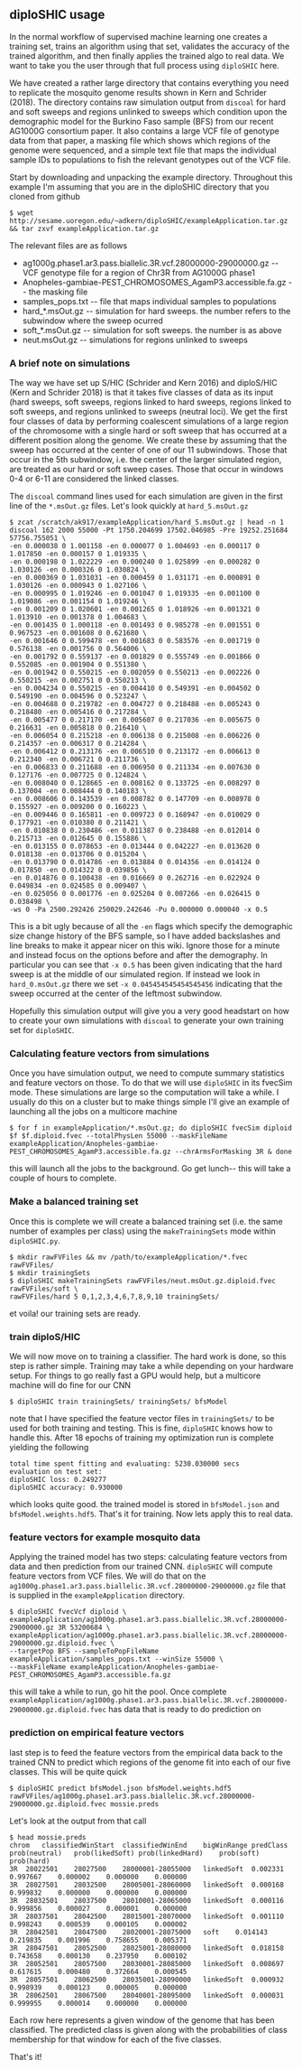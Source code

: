 ## diploSHIC usage
In the normal workflow of supervised machine learning one creates a training set, trains an algorithm using that set, validates the accuracy of the trained algorithm, and then finally applies the trained algo to real data. We want to take you the user through that full process using `diploSHIC` here. 

We have created a rather large directory that contains everything you need to replicate the mosquito genome results shown in Kern and Schrider (2018). The directory contains raw simulation output from `discoal` for hard and soft sweeps and regions unlinked to sweeps which condition upon the demographic model for the Burkino Faso sample (BFS) from our recent AG1000G consortium paper. It also contains a large VCF file of genotype data from that paper, a masking file which shows which regions of the genome were sequenced, and a simple text file that maps the individual sample IDs to populations to fish the relevant genotypes out of the VCF file. 

Start by downloading and unpacking the example directory. Throughout this example I'm assuming that you are in the diploSHIC directory that you cloned from github
```
$ wget http://sesame.uoregon.edu/~adkern/diploSHIC/exampleApplication.tar.gz && tar zxvf exampleApplication.tar.gz
```
The relevant files are as follows
* ag1000g.phase1.ar3.pass.biallelic.3R.vcf.28000000-29000000.gz -- VCF genotype file for a region of Chr3R from AG1000G phase1
* Anopheles-gambiae-PEST_CHROMOSOMES_AgamP3.accessible.fa.gz -- the masking file
* samples_pops.txt -- file that maps individual samples to populations
* hard_*.msOut.gz -- simulation for hard sweeps. the number refers to the subwindow where the sweep ocurred
* soft_*.msOut.gz -- simulation for soft sweeps. the number is as above
* neut.msOut.gz -- simulations for regions unlinked to sweeps

### A brief note on simulations
The way we have set up S/HIC (Schrider and Kern 2016) and diploS/HIC (Kern and Schrider 2018) is that it takes five classes of data as its input (hard sweeps, soft sweeps, regions linked to hard sweeps, regions linked to soft sweeps, and regions unlinked to sweeps (neutral loci). We get the first four classes of data by performing coalescent simulations of a large region of the chromosome with a single hard or soft sweep that has occurred at a different position along the genome. We create these by assuming that the sweep has occurred at the center of one of our 11 subwindows. Those that occur in the 5th subwindow, i.e. the center of the larger simulated region, are treated as our hard or soft sweep cases. Those that occur in windows 0-4 or 6-11 are considered the linked classes. 

The `discoal` command lines used for each simulation are given in the first line of the `*.msOut.gz` files. Let's look quickly at `hard_5.msOut.gz`
```
$ zcat /scratch/ak917/exampleApplication/hard_5.msOut.gz | head -n 1
discoal 162 2000 55000 -Pt 1750.204699 17502.046985 -Pre 19252.251684 57756.755051 \
-en 0.000038 0 1.001158 -en 0.000077 0 1.004693 -en 0.000117 0 1.017850 -en 0.000157 0 1.019335 \ 
-en 0.000198 0 1.022229 -en 0.000240 0 1.025899 -en 0.000282 0 1.030126 -en 0.000326 0 1.030824 \ 
-en 0.000369 0 1.031031 -en 0.000459 0 1.031171 -en 0.000891 0 1.030126 -en 0.000943 0 1.027106 \ 
-en 0.000995 0 1.019246 -en 0.001047 0 1.019335 -en 0.001100 0 1.019086 -en 0.001154 0 1.019246 \ 
-en 0.001209 0 1.020601 -en 0.001265 0 1.018926 -en 0.001321 0 1.013910 -en 0.001378 0 1.004683 \ 
-en 0.001435 0 1.000118 -en 0.001493 0 0.985278 -en 0.001551 0 0.967523 -en 0.001608 0 0.621680 \ 
-en 0.001646 0 0.599478 -en 0.001683 0 0.583576 -en 0.001719 0 0.576138 -en 0.001756 0 0.564006 \ 
-en 0.001792 0 0.559137 -en 0.001829 0 0.555749 -en 0.001866 0 0.552085 -en 0.001904 0 0.551380 \ 
-en 0.001942 0 0.550215 -en 0.002059 0 0.550213 -en 0.002226 0 0.550215 -en 0.002751 0 0.550213 \ 
-en 0.004234 0 0.550215 -en 0.004410 0 0.549391 -en 0.004502 0 0.549190 -en 0.004596 0 0.523247 \ 
-en 0.004688 0 0.219782 -en 0.004727 0 0.218488 -en 0.005243 0 0.218480 -en 0.005416 0 0.217284 \
-en 0.005477 0 0.217170 -en 0.005607 0 0.217036 -en 0.005675 0 0.216631 -en 0.005818 0 0.216410 \ 
-en 0.006054 0 0.215218 -en 0.006138 0 0.215008 -en 0.006226 0 0.214357 -en 0.006317 0 0.214284 \ 
-en 0.006412 0 0.213176 -en 0.006510 0 0.213172 -en 0.006613 0 0.212340 -en 0.006721 0 0.211736 \ 
-en 0.006833 0 0.211688 -en 0.006950 0 0.211334 -en 0.007630 0 0.127176 -en 0.007725 0 0.124824 \ 
-en 0.008040 0 0.128665 -en 0.008162 0 0.133725 -en 0.008297 0 0.137004 -en 0.008444 0 0.140183 \ 
-en 0.008606 0 0.143539 -en 0.008782 0 0.147709 -en 0.008978 0 0.155927 -en 0.009200 0 0.160223 \ 
-en 0.009446 0 0.165811 -en 0.009723 0 0.168947 -en 0.010029 0 0.177921 -en 0.010380 0 0.211421 \ 
-en 0.010838 0 0.230486 -en 0.011387 0 0.238488 -en 0.012014 0 0.215713 -en 0.012645 0 0.155886 \
-en 0.013155 0 0.078653 -en 0.013444 0 0.042227 -en 0.013620 0 0.018138 -en 0.013706 0 0.015204 \
-en 0.013790 0 0.014786 -en 0.013884 0 0.014356 -en 0.014124 0 0.017850 -en 0.014322 0 0.039856 \
-en 0.014876 0 0.100438 -en 0.016669 0 0.262716 -en 0.022924 0 0.049834 -en 0.024585 0 0.009407 \
-en 0.025056 0 0.001776 -en 0.025204 0 0.007266 -en 0.026415 0 0.038498 \
-ws 0 -Pa 2500.292426 250029.242646 -Pu 0.000000 0.000040 -x 0.5
```
This is a bit ugly because of all the `-en` flags which specify the demographic size change history of the BFS sample, so I have added backslashes and line breaks to make it appear nicer on this wiki. Ignore those for a minute and instead focus on the options before and after the demography. In particular you can see that `-x 0.5` has been given indicating that the hard sweep is at the middle of our simulated region. If instead we look in `hard_0.msOut.gz` there we set `-x 0.045454545454545456` indicating that the sweep occurred at the center of the leftmost subwindow.

Hopefully this simulation output will give you a very good headstart on how to create your own simulations with `discoal` to generate your own training set for `diploSHIC`. 

### Calculating feature vectors from simulations
Once you have simulation output, we need to compute summary statistics and feature vectors on those. To do that we will use `diploSHIC` in its fvecSim mode. These simulations are large so the computation will take a while. I usually do this on a cluster but to make things simple I'll give an example of launching all the jobs on a multicore machine
```
$ for f in exampleApplication/*.msOut.gz; do diploSHIC fvecSim diploid $f $f.diploid.fvec --totalPhysLen 55000 --maskFileName exampleApplication/Anopheles-gambiae-PEST_CHROMOSOMES_AgamP3.accessible.fa.gz --chrArmsForMasking 3R & done
```
this will launch all the jobs to the background. Go get lunch-- this will take a couple of hours to complete. 

### Make a balanced training set 
Once this is complete we will create a balanced training set (i.e. the same number of examples per class) using the `makeTrainingSets` mode within `diploSHIC.py`.
```
$ mkdir rawFVFiles && mv /path/to/exampleApplication/*.fvec rawFVFiles/
$ mkdir trainingSets
$ diploSHIC makeTrainingSets rawFVFiles/neut.msOut.gz.diploid.fvec rawFVFiles/soft \
rawFVFiles/hard 5 0,1,2,3,4,6,7,8,9,10 trainingSets/
```
et voila! our training sets are ready.

### train diploS/HIC
We will now move on to training a classifier. The hard work is done, so this step is rather simple. Training
may take a while depending on your hardware setup. For things to go really fast a GPU would help, but a multicore 
machine will do fine for our CNN
```
$ diploSHIC train trainingSets/ trainingSets/ bfsModel
```
note that I have specified the feature vector files in `trainingSets/` to be used for
both training and testing. This is fine, `diploSHIC` knows how to handle this. After
18 epochs of training my optimization run is complete yielding the following
```
total time spent fitting and evaluating: 5230.030000 secs
evaluation on test set:
diploSHIC loss: 0.249277
diploSHIC accuracy: 0.930000
```
which looks quite good. the trained model is stored in `bfsModel.json` and `bfsModel.weights.hdf5`. 
That's it for training. Now lets apply this to real data.

### feature vectors for example mosquito data
Applying the trained model has two steps: calculating feature vectors from data and then prediction from
our trained CNN. `diploSHIC` will compute feature vectors from VCF files. We will do that on the 
`ag1000g.phase1.ar3.pass.biallelic.3R.vcf.28000000-29000000.gz` file that is supplied in the `exampleApplication`
directory.
```
$ diploSHIC fvecVcf diploid \
exampleApplication/ag1000g.phase1.ar3.pass.biallelic.3R.vcf.28000000-29000000.gz 3R 53200684 \ 
exampleApplication/ag1000g.phase1.ar3.pass.biallelic.3R.vcf.28000000-29000000.gz.diploid.fvec \
--targetPop BFS --sampleToPopFileName exampleApplication/samples_pops.txt --winSize 55000 \ 
--maskFileName exampleApplication/Anopheles-gambiae-PEST_CHROMOSOMES_AgamP3.accessible.fa.gz
```
this will take a while to run, go hit the pool. Once complete `exampleApplication/ag1000g.phase1.ar3.pass.biallelic.3R.vcf.28000000-29000000.gz.diploid.fvec`
has data that is ready to do prediction on

### prediction on empirical feature vectors
last step is to feed the feature vectors from the empirical data back to the trained CNN to 
predict which regions of the genome fit into each of our five classes. This will be quite quick
```
$ diploSHIC predict bfsModel.json bfsModel.weights.hdf5 rawFVFiles/ag1000g.phase1.ar3.pass.biallelic.3R.vcf.28000000-29000000.gz.diploid.fvec mossie.preds
```
Let's look at the output from that call
```
$ head mossie.preds
chrom	classifiedWinStart	classifiedWinEnd	bigWinRange	predClass	prob(neutral)	prob(likedSoft)	prob(linkedHard)	prob(soft)	prob(hard)
3R	28022501	28027500	28000001-28055000	linkedSoft	0.002331	0.997667	0.000002	0.000000	0.000000
3R	28027501	28032500	28005001-28060000	linkedSoft	0.000168	0.999832	0.000000	0.000000	0.000000
3R	28032501	28037500	28010001-28065000	linkedSoft	0.000116	0.999856	0.000027	0.000001	0.000000
3R	28037501	28042500	28015001-28070000	linkedSoft	0.001110	0.998243	0.000539	0.000105	0.000002
3R	28042501	28047500	28020001-28075000	soft	0.014143	0.219835	0.001996	0.758655	0.005371
3R	28047501	28052500	28025001-28080000	linkedSoft	0.018158	0.743658	0.000130	0.237950	0.000102
3R	28052501	28057500	28030001-28085000	linkedSoft	0.008697	0.617615	0.000480	0.372664	0.000545
3R	28057501	28062500	28035001-28090000	linkedSoft	0.000932	0.998939	0.000123	0.000005	0.000000
3R	28062501	28067500	28040001-28095000	linkedSoft	0.000031	0.999955	0.000014	0.000000	0.000000
```
Each row here represents a given window of the genome that has been classified. The predicted class is given
along with the probabilities of class membership for that window for each of the five classes. 

That's it! 
